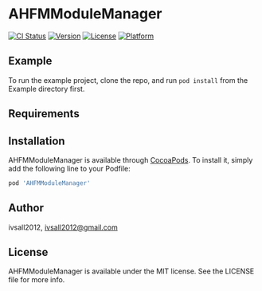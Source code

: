 # AHFMModuleManager

[![CI Status](http://img.shields.io/travis/ivsall2012/AHFMModuleManager.svg?style=flat)](https://travis-ci.org/ivsall2012/AHFMModuleManager)
[![Version](https://img.shields.io/cocoapods/v/AHFMModuleManager.svg?style=flat)](http://cocoapods.org/pods/AHFMModuleManager)
[![License](https://img.shields.io/cocoapods/l/AHFMModuleManager.svg?style=flat)](http://cocoapods.org/pods/AHFMModuleManager)
[![Platform](https://img.shields.io/cocoapods/p/AHFMModuleManager.svg?style=flat)](http://cocoapods.org/pods/AHFMModuleManager)

## Example

To run the example project, clone the repo, and run `pod install` from the Example directory first.

## Requirements

## Installation

AHFMModuleManager is available through [CocoaPods](http://cocoapods.org). To install
it, simply add the following line to your Podfile:

```ruby
pod 'AHFMModuleManager'
```

## Author

ivsall2012, ivsall2012@gmail.com

## License

AHFMModuleManager is available under the MIT license. See the LICENSE file for more info.
